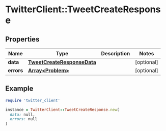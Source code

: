 # TwitterClient::TweetCreateResponse

## Properties

| Name | Type | Description | Notes |
| ---- | ---- | ----------- | ----- |
| **data** | [**TweetCreateResponseData**](TweetCreateResponseData.md) |  | [optional] |
| **errors** | [**Array&lt;Problem&gt;**](Problem.md) |  | [optional] |

## Example

```ruby
require 'twitter_client'

instance = TwitterClient::TweetCreateResponse.new(
  data: null,
  errors: null
)
```

